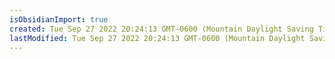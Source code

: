 ```yaml
---
isObsidianImport: true
created: Tue Sep 27 2022 20:24:13 GMT-0600 (Mountain Daylight Saving Time)
lastModified: Tue Sep 27 2022 20:24:13 GMT-0600 (Mountain Daylight Saving Time)
---
```


